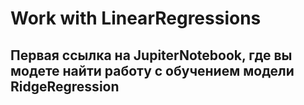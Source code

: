 # Work with LinearRegressions

## Первая ссылка на JupiterNotebook, где вы модете найти работу с обучением модели RidgeRegression
